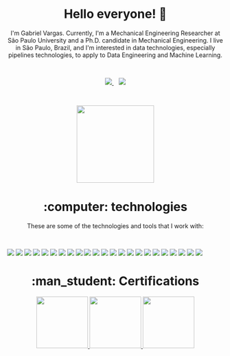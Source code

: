 <h1 align='center'>
  Hello everyone! 👋
</h1>

<p align="center">
I'm Gabriel Vargas. Currently, I'm a Mechanical Engineering Researcher at São Paulo University and a Ph.D. candidate in Mechanical Engineering. I live in São Paulo, Brazil, and I'm interested in data technologies, especially pipelines technologies, to apply to Data Engineering and Machine Learning. 
</p>

<br>

<p align="center">
  <a href="mailto:gabrielvargas@id.uff.br">
    <img src="https://img.shields.io/badge/Gmail-D14836?style=for-the-badge&logo=gmail&logoColor=white"/>
  </a>&nbsp;&nbsp;
  <a href="https://www.linkedin.com/in/gabgovar/">
    <img src="https://img.shields.io/badge/linkedin-%230077B5.svg?&style=for-the-badge&logo=linkedin&logoColor=white"/>
  </a>
</p>

<br>
  
<p align="center">
  <a href="https://github.com/gabgovar">
    <img height="180em" src="https://github-readme-stats.vercel.app/api?username=gabgovar&show_icons=true&theme=swift&include_all_commits=true&count_private=true"/>
  </a>
</p>

<h1 align='center'>
:computer: technologies 
</h1>

<p align="center">
  These are some of the technologies and tools that I work with:
</p>  

<br>

<p float="center">
  <img src="https://img.shields.io/badge/Python-FFD43B?style=for-the-badge&logo=python&logoColor=darkgreen" />
  <img src="https://img.shields.io/badge/Numpy-777BB4?style=for-the-badge&logo=numpy&logoColor=white" />
  <img src="https://img.shields.io/badge/LaTeX-47A141?style=for-the-badge&logo=LaTeX&logoColor=white" />
  <img src="https://img.shields.io/badge/Lua-2C2D72?style=for-the-badge&logo=lua&logoColor=white" />
  <img src="https://img.shields.io/badge/TensorFlow-FF6F00?style=for-the-badge&logo=TensorFlow&logoColor=white" />
  <img src="https://img.shields.io/badge/Colab-F9AB00?style=for-the-badge&logo=googlecolab&color=525252" />
  <img src="https://img.shields.io/badge/Pandas-2C2D72?style=for-the-badge&logo=pandas&logoColor=white" />
  <img src="https://img.shields.io/badge/MySQL-00000F?style=for-the-badge&logo=mysql&logoColor=white" />
  <img src="https://img.shields.io/badge/R-276DC3?style=for-the-badge&logo=r&logoColor=white" />
  <img src="https://img.shields.io/badge/Ubuntu-E95420?style=for-the-badge&logo=ubuntu&logoColor=white" />
  <img src="https://img.shields.io/badge/Visual_Studio_Code-0078D4?style=for-the-badge&logo=visual%20studio%20code&logoColor=white" />
  <img src="https://img.shields.io/badge/Arduino-00979D?style=for-the-badge&logo=Arduino&logoColor=white" />
  <img src="https://img.shields.io/badge/Notion-000000?style=for-the-badge&logo=notion&logoColor=white" />
  <img src="https://img.shields.io/badge/MongoDB-4EA94B?style=for-the-badge&logo=mongodb&logoColor=white" />
  <img src="https://img.shields.io/badge/Apache-D22128?style=for-the-badge&logo=Apache&logoColor=white" />
  <img src="https://img.shields.io/badge/Apache_Spark-FFFFFF?style=for-the-badge&logo=apachespark&logoColor=#E35A16" />
  <img src="https://img.shields.io/badge/Jupyter-F37626.svg?&style=for-the-badge&logo=Jupyter&logoColor=white"/>
  <img src="https://img.shields.io/badge/PyCharm-000000.svg?&style=for-the-badge&logo=PyCharm&logoColor=white"/>
  <img src="https://img.shields.io/badge/json-5E5C5C?style=for-the-badge&logo=json&logoColor=white">
  <img src="https://img.shields.io/badge/freecodecamp-27273D?style=for-the-badge&logo=freecodecamp&logoColor=white">
  <img src="https://img.shields.io/badge/Databricks-FF3621?style=for-the-badge&logo=Databricks&logoColor=white">
  <img src="https://img.shields.io/badge/Docker-2CA5E0?style=for-the-badge&logo=docker&logoColor=white">
  <img src="https://img.shields.io/badge/PyTorch-EE4C2C?style=for-the-badge&logo=PyTorch&logoColor=white">
</p>

<h1 align='center'>
:man_student: Certifications 
</h1>

<p align="center">
  <a href="https://www.credly.com/earner/earned/badge/e6e72c82-7c45-4b53-91b6-f60958ba8a5b">
    <img height="120em" src="https://user-images.githubusercontent.com/64149081/189968590-c5fc0cbc-4a19-4938-9e7f-3b58e19105b6.png"/>
  </a>
  <a href="https://www.credly.com/earner/earned/badge/a25f4b37-7ff8-406b-80dc-2df3f45e16c0">
    <img height="120em" src="https://user-images.githubusercontent.com/64149081/189985707-a693eb79-f1c8-4f71-b66c-650e5e752fd9.png"/>
  </a>
  <a href="https://credentials.databricks.com/022ab462-aae0-4099-8e40-2be75b3b96e9">
    <img height="120em" src="https://user-images.githubusercontent.com/64149081/189967938-b7cfd40d-3336-40df-a2e5-c43fad02727f.png"/>
  </a> 
</p>

